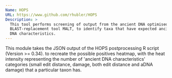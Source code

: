 ```yaml
---
Name: HOPS
URL: https://www.github.com/rhubler/HOPS
Description: >
  This tool performs screening of output from the ancient DNA optimised 
  BLAST-replacement tool MALT, to identify taxa that have expected ancient 
  DNA characteristics.
---
```


This module takes the JSON output of the HOPS postprocessing R script (Version
\>= 0.34). to recreate the possible positives heatmap, with the heat intensity
representing the number of 'ancient DNA characteristics' categories (small
edit distance, damage, both edit distance and aDNA damage) that a particular
taxon has.
